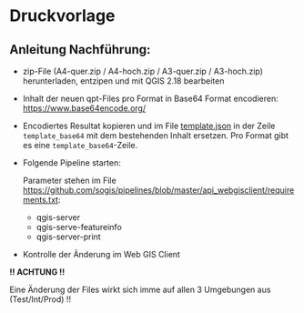 # Druckvorlage

## Anleitung Nachführung:
* zip-File (A4-quer.zip / A4-hoch.zip / A3-quer.zip / A3-hoch.zip) herunterladen, entzipen und mit QGIS 2.18 bearbeiten
* Inhalt der neuen qpt-Files pro Format in Base64 Format encodieren: https://www.base64encode.org/ 
* Encodiertes Resultat kopieren und im File [template.json](https://github.com/sogis/pipelines/blob/master/api_webgisclient/sql2json/templates/print-qgs-content/template.json) in der Zeile `template_base64` mit dem bestehenden Inhalt ersetzen. Pro Format gibt es eine `template_base64`-Zeile.
* Folgende Pipeline starten: 
  
  Parameter stehen im File https://github.com/sogis/pipelines/blob/master/api_webgisclient/requirements.txt:
  * qgis-server
  * qgis-serve-featureinfo
  * qgis-server-print
* Kontrolle der Änderung im Web GIS Client

**!! ACHTUNG !!**

Eine Änderung der Files wirkt sich imme auf allen 3 Umgebungen aus (Test/Int/Prod) !!
